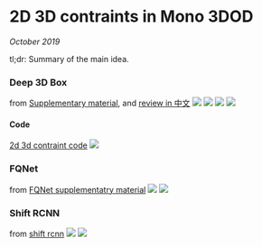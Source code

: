 # 2D 3D contraints in Mono 3DOD

_October 2019_

tl;dr: Summary of the main idea.

### Deep 3D Box
from [Supplementary material](https://cs.gmu.edu/~amousavi/papers/3D-Deepbox-Supplementary.pdf), and [review in 中文](https://blog.csdn.net/qq_29462849/article/details/91314777)
![](../assets/images/2d3d_deep3dbox_1.png)
![](../assets/images/2d3d_deep3dbox_2.png)
![](../assets/images/2d3d_deep3dbox.png)
![](../assets/images/2d3d_deep3dbox_equivalency.png)

#### Code 
[2d 3d contraint code](https://github.com/lzccccc/3d-bounding-box-estimation-for-autonomous-driving/blob/master/utils/correspondece_constraint.py)
![](../assets/images/2d3d_deep3dbox_code.png)


### FQNet
from [FQNet supplementatry material](https://arxiv.org/pdf/1904.12681.pdf)
![](../assets/images/2d3d_fqnet_1.png)
![](../assets/images/2d3d_fqnet_2.png)

### Shift RCNN
from [shift rcnn](https://arxiv.org/pdf/1905.09970.pdf)
![](../assets/images/2d3d_shift_rcnn_1.png)
![](../assets/images/2d3d_shift_rcnn_2.png)